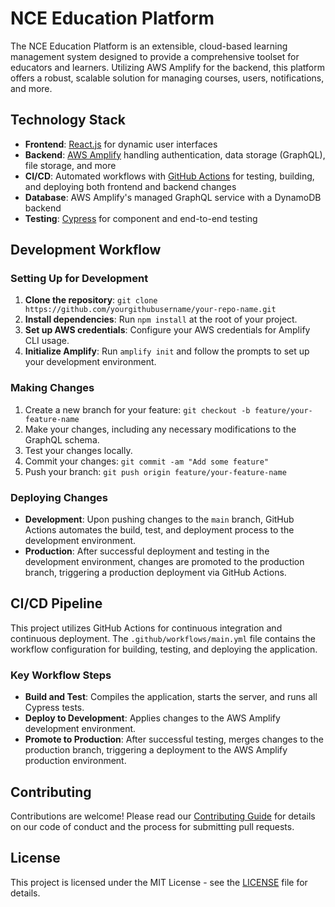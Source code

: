 # NCE Education Platform

The NCE Education Platform is an extensible, cloud-based learning management system designed to provide a comprehensive toolset for educators and learners. Utilizing AWS Amplify for the backend, this platform offers a robust, scalable solution for managing courses, users, notifications, and more.

## Technology Stack

- **Frontend**: [React.js](https://reactjs.org/) for dynamic user interfaces
- **Backend**: [AWS Amplify](https://aws.amazon.com/amplify/) handling authentication, data storage (GraphQL), file storage, and more
- **CI/CD**: Automated workflows with [GitHub Actions](https://github.com/features/actions) for testing, building, and deploying both frontend and backend changes
- **Database**: AWS Amplify's managed GraphQL service with a DynamoDB backend
- **Testing**: [Cypress](https://www.cypress.io/) for component and end-to-end testing

## Development Workflow

### Setting Up for Development

1. **Clone the repository**: `git clone https://github.com/yourgithubusername/your-repo-name.git`
2. **Install dependencies**: Run `npm install` at the root of your project.
3. **Set up AWS credentials**: Configure your AWS credentials for Amplify CLI usage.
4. **Initialize Amplify**: Run `amplify init` and follow the prompts to set up your development environment.

### Making Changes

1. Create a new branch for your feature: `git checkout -b feature/your-feature-name`
2. Make your changes, including any necessary modifications to the GraphQL schema.
3. Test your changes locally.
4. Commit your changes: `git commit -am "Add some feature"`
5. Push your branch: `git push origin feature/your-feature-name`

### Deploying Changes

- **Development**: Upon pushing changes to the `main` branch, GitHub Actions automates the build, test, and deployment process to the development environment.
- **Production**: After successful deployment and testing in the development environment, changes are promoted to the production branch, triggering a production deployment via GitHub Actions.

## CI/CD Pipeline

This project utilizes GitHub Actions for continuous integration and continuous deployment. The `.github/workflows/main.yml` file contains the workflow configuration for building, testing, and deploying the application.

### Key Workflow Steps

- **Build and Test**: Compiles the application, starts the server, and runs all Cypress tests.
- **Deploy to Development**: Applies changes to the AWS Amplify development environment.
- **Promote to Production**: After successful testing, merges changes to the production branch, triggering a deployment to the AWS Amplify production environment.

## Contributing

Contributions are welcome! Please read our [Contributing Guide](CONTRIBUTING.md) for details on our code of conduct and the process for submitting pull requests.

## License

This project is licensed under the MIT License - see the [LICENSE](LICENSE) file for details.
